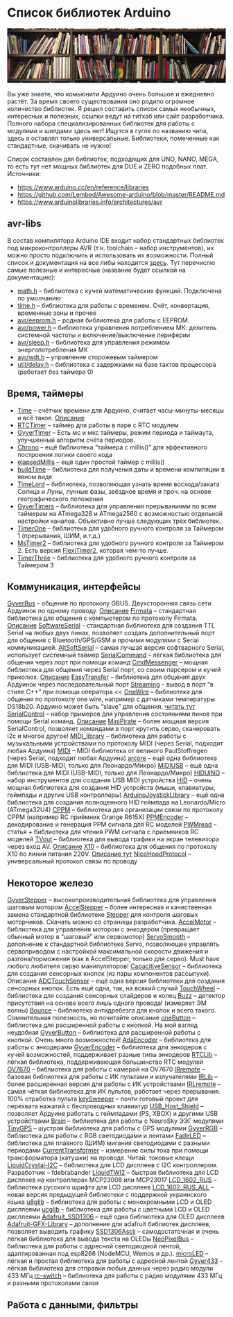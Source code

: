 # Список библиотек Arduino

![alt text](imgs/image.png)

Вы уже знаете, что комьюнити Ардуино очень большое и ежедневно растёт. За время своего существования оно родило огромное количество библиотек. Я решил составить список самых необычных, интересных и полезных, ссылки ведут на гитхаб или сайт разработчика. Полного набора специализированных библиотек для работы с модулями и шилдами здесь нет! Ищутся в гугле по названию чипа, здесь я оставлял только универсальные. Библиотеки, помеченные как стандартные, скачивать не нужно!

Список составлен для библиотек, подходящих для UNO, NANO, MEGA, то есть тут нет мощных библиотек для DUE и ZERO подобных плат. Источники:

- <https://www.arduino.cc/en/reference/libraries>
- <https://github.com/Lembed/Awesome-arduino/blob/master/README.md>
- <https://www.arduinolibraries.info/architectures/avr>

## avr-libs

В состав компилятора Arduino IDE входит набор стандартных библиотек под микроконтроллеры AVR (т.н. toolchain – набор инструментов), их можно просто подключить и использовать их возможности. Полный список и документация на все либы находится [здесь](https://nongnu.org/avr-libc/user-manual/modules.html). Тут перечислю самые полезные и интересные (название будет ссылкой на документацию):

- [math.h](https://nongnu.org/avr-libc/user-manual/group__avr__math.html) – библиотека с кучей математических функций. Подключена по умолчанию
- [time.h](https://nongnu.org/avr-libc/user-manual/group__avr__time.html) – библиотека для работы с временем. Счёт, конвертация, временные зоны и прочее
- [avr/eeprom.h](https://nongnu.org/avr-libc/user-manual/group__avr__eeprom.html) – родная библиотека для работы с EEPROM.
- [avr/power.h](https://nongnu.org/avr-libc/user-manual/group__avr__power.html) – библиотека управления потреблением МК: делитель системной частоты и включение/выключение периферии
- [avr/sleep.h](https://nongnu.org/avr-libc/user-manual/group__avr__sleep.html) – библиотека для управления режимом энергопотребления МК
- [avr/wdt.h](https://nongnu.org/avr-libc/user-manual/group__avr__watchdog.html) – управление сторожевым таймером
- [util/delay.h](https://nongnu.org/avr-libc/user-manual/group__util__delay.html) – библиотека с задержками на базе тактов процессора (работает без таймера 0)

## Время, таймеры

- [Time](https://github.com/PaulStoffregen/Time) – счётчик времени для Ардуино, считает часы-минуты-месяцы и всё такое. [Описание](http://playground.arduino.cc/Code/Time)
- [RTCTimer](https://github.com/SodaqMoja/RTCTimer) – таймер для работы в паре с RTC модулем
- [GyverTimer](https://github.com/AlexGyver/GyverLibs) – Есть мс и мкс таймеры, режим периода и таймаута, улучшенный алгоритм счёта периодов.
- [Chrono](https://github.com/SofaPirate/Chrono) – ещё библиотека “таймера с millis()” для эффективного построения логики своего кода
- [elapsedMillis](https://github.com/pfeerick/elapsedMillis) – ещё один простой таймер с millis()
- [buildTime](https://github.com/AlexGyver/GyverLibs) – библиотека для получения даты и времени компиляции в явном виде
- [TimeLord](https://github.com/probonopd/TimeLord) – библиотека, позволяющая узнать время восхода/заката Солнца и Луны, лунные фазы, звёздное время и проч. на основе географического положения
- [GyverTimers](https://github.com/AlexGyver/GyverLibs) – библиотека для управления прерываниями по всем таймерам на ATmega328 и ATmega2560 с возможностью отдельной настройки каналов. Объективно лучше следующих трёх библиотек.
- [TimerOne](https://github.com/PaulStoffregen/TimerOne) – библиотека для удобного ручного контроля за Таймером 1 (прерывания, ШИМ, и.т.д.)
- [MsTimer2](https://github.com/PaulStoffregen/MsTimer2) – библиотека для удобного ручного контроля за Таймером 2. Есть версия [FlexiTimer2](https://github.com/PaulStoffregen/FlexiTimer2), которая чем-то лучше.
- [TimerThree](https://github.com/PaulStoffregen/TimerThree) – библиотека для удобного ручного контроля за Таймером 3

## Коммуникация, интерфейсы

[GyverBus](https://github.com/AlexGyver/GyverLibs) – общение по протоколу GBUS. Двухсторонняя связь сети Ардуинок по одному проводу. [Описание](https://alexgyver.ru/gyverbus/)
[Firmata](https://www.arduino.cc/en/Reference/Firmata) – стандартная библиотека для общения с компьютером по протоколу Firmata. [Описание](https://www.arduino.cc/en/Reference/Firmata)
[SoftwareSerial](https://www.arduino.cc/en/Reference/SoftwareSerial) – стандартная библиотека для создания TTL Serial на любых двух пинах, позволяет создать дополнительный порт для общения с Bluetooth/GPS/GSM и прочими модулями с Serial коммуникацией.
[AltSoftSerial](https://github.com/PaulStoffregen/AltSoftSerial) – самая лучшая версия софтварного Serial, использует системный таймер
[SerialCommand](https://github.com/kroimon/Arduino-SerialCommand) – лёгкая библиотека для общения через порт при помощи команд
[CmdMessenger](https://github.com/thijse/Arduino-CmdMessenger) – мощная библиотека для общения через Serial порт, со своим парсером и кучей приколюх. [Описание](https://playground.arduino.cc/Code/CmdMessenger)
[EasyTransfer](https://github.com/madsci1016/Arduino-EasyTransfer) – библиотека для общения двух Ардуинок через последовательный порт
[Streaming](http://arduiniana.org/libraries/streaming/) – вывод в порт “в стиле C++” при помощи оператора <<
[OneWire](https://github.com/PaulStoffregen/OneWire) – библиотека для общения по протоколу one wire, например с датчиками температуры DS18b20. Ардуино может быть “slave” для общения, [читать тут](https://forum.pjrc.com/threads/23939-Strange-behavior-on-the-Onewireslave-library?p=33608&viewfull=1#post33608)
[SerialControl](https://github.com/UrsusExplorans/SerialControl) – набор примеров для управления состояниями пинов при помощи Serial команд. [Описание](http://playground.arduino.cc/Code/SerialControl)
[MiniPirate](https://github.com/chatelao/MiniPirate) – более мощная версия SerialControl, позволяет командами в порт крутить серво, сканировать i2c и многое другое!
[MIDI_library](https://github.com/FortySevenEffects/arduino_midi_library) – библиотека для работы с музыкальными устройствами по протоколу MIDI (через Serial, подходит любая Ардуина)
[MIDI](https://github.com/PaulStoffregen/MIDI) – MIDI библиотека от великого PaulStoffregen (через Serial, подходит любая Ардуина)
[arcore](https://github.com/rkistner/arcore) – ещё одна библиотека для MIDI (USB-MIDI, только для Леонардо/Микро)
[MIDIUSB](https://github.com/arduino-libraries/MIDIUSB) – ещё одна библиотека для MIDI (USB-MIDI, только для Леонардо/Микро)
[HIDUINO](https://github.com/ddiakopoulos/hiduino) – набор инструментов для создания USB MIDI устройства
[HID](https://github.com/NicoHood/HID) – очень мощная библиотека для создания HID устройств (мыши, клавиатуры, геймпады и другие USB контроллеры)
[ArduinoJoystickLibrary](https://github.com/MHeironimus/ArduinoJoystickLibrary) – ещё одна библиотека для создания полноценного HID геймпада на Leonardo/Micro (ATmega32U4)
[CPPM](https://github.com/jmparatte/jm_CPPM) – библиотека для организации связи по протоколу CPPM (например RC приёмник Orange R615X)
[PPMEncoder](https://github.com/schinken/PPMEncoder) – декодирование и генерация PPM сигнала для RC моделей
[PWMread](https://create.arduino.cc/projecthub/kelvineyeone/read-pwm-decode-rc-receiver-input-and-apply-fail-safe-6b90eb) – статья + библиотека для чтения PWM сигнала с приёмников RC моделей
[TVout](https://github.com/Avamander/arduino-tvout) – библиотека для вывода графики на экран телевизора через вход AV. [Описание](https://playground.arduino.cc/Main/TVout)
[X10](https://github.com/tigoe/x10) – библиотека для общения по протоколу X10 по линии питания 220V. [Описание тут](https://www.arduino.cc/en/tutorial/x10)
[NicoHoodProtocol](https://github.com/NicoHood/NicoHoodProtocol) – универсальный протокол связи по проводу

## Некоторое железо

[GyverStepper](https://alexgyver.ru/gyverstepper/) – высокопроизводительная библиотека для управления шаговым мотором
[AccelStepper](http://www.airspayce.com/mikem/arduino/AccelStepper/) – более интересная и качественная замена стандартной библиотеке [Stepper](https://www.arduino.cc/en/Reference/Stepper) для контроля шаговых моторчиков. Скачать можно со страницы разработчика.
[AccelMotor](https://alexgyver.ru/accelmotor/) – библиотека для управления мотором с энкодером (превращает обычный мотор в “шаговый” или сервомотор)
[ServoSmooth](https://github.com/AlexGyver/GyverLibs) – дополнение к стандартной библиотеке Servo, позволяющее управлять сервоприводом с настройкой максимальной скорости движения и разгона/торможения (как в AccelStepper, только для серво). Must have любого любителя серво манипуляторов!
[CapacitiveSensor](https://github.com/PaulStoffregen/CapacitiveSensor) – библиотека для создания сенсорных кнопок (из пары компонентов рассыпухи). Описание
[ADCTouchSensor](https://github.com/martin2250/ADCTouch) – ещё одна версия библиотеки для создания сенсорных кнопок. Есть ещё одна, так, на всякий случай
[TouchWheel](https://github.com/simap/TouchWheel) – библиотека для создания сенсорных слайдеров и колец
[Buzz](https://github.com/connornishijima/arduino-buzz) – детектор присутствия на основе всего лишь одного провода! (измеряет ЭМ волны)
[Bounce](https://github.com/thomasfredericks/Bounce2) – библиотека антидребезга для кнопок и всего такого. Сомнительная полезность, но почитайте описание
[oneButton](https://github.com/mathertel/OneButton) – библиотека для расширенной работы с кнопкой. На мой взгляд неудобная
[GyverButton](https://github.com/AlexGyver/GyverLibs) – библиотека для расширенной работы с кнопкой. Очень много возможностей!
[AdaEncoder](https://github.com/GreyGnome/AdaEncoder) – библиотека для работы с энкодерами
[GyverEncoder](https://github.com/AlexGyver/GyverLibs) – библиотека для энкодеров с кучей возможностей, поддерживает разные типы энкодеров
[RTCLib](https://github.com/adafruit/RTClib) – лёгкая библиотека, поддерживающая большинство RTC модулей
[OV7670](https://github.com/ComputerNerd/ov7670-no-ram-arduino-uno) – библиотека для работы с камерой на OV7670
[IRremote](https://github.com/z3t0/Arduino-IRremote) – базовая библиотека для работы с ИК пультами и излучателями
[IRLib](https://github.com/cyborg5/IRLib) – более расширенная версия для работы с ИК устройствами
[IRLremote](https://github.com/NicoHood/IRLremote) – самая чёткая библиотека для ИК пультов, работает через прерывания. 100% отработка пульта
[keySweeper](https://github.com/samyk/keysweeper) – почти готовый проект для перехвата нажатий с беспроводных клавиатур
[USB_Host_Shield](https://github.com/felis/USB_Host_Shield_2.0) – позволяет Ардуине работать с геймпадами (PS, XBOX) и другими USB устройствами
[Brain](https://github.com/kitschpatrol/Brain) – библиотека для работы с NeuroSky ЭЭГ модулями
[TinyGPS](https://github.com/mikalhart/TinyGPS) – шустрая библиотека для работы с GPS модулями
[GyverRGB](https://github.com/AlexGyver/GyverLibs) – библиотека для работы с RGB светодиодами и лентами
[FadeLED](https://github.com/septillion-git/FadeLed) – библиотека для плавного (ШИМ) мигания светодиодами с разными периодами
[CurrentTransformer](https://github.com/JChristensen/CurrentTransformer) – измерение силы тока при помощи трансформатора (катушки) на проводе. Читай: токовые клещи
[LiquidCrystal-I2C](https://github.com/fdebrabander/Arduino-LiquidCrystal-I2C-library) – библиотека для LCD дисплеев с I2C контроллером. Разработчик – fdebrabander
[LiquidTWI2](https://github.com/lincomatic/LiquidTWI2) – быстрая библиотека для LCD дисплеев на контроллерах MCP23008 или MCP23017
[LCD_1602_RUS](https://github.com/ssilver2007/LCD_1602_RUS) – библиотека русского шрифта для LCD дисплеев
[LCD_1602_RUS_ALL](https://github.com/ssilver2007/LCD_1602_RUS_ALL) – новая версия предыдущей библиотеки с поддержкой украинского языка
[u8glib](https://github.com/olikraus/u8glib) – библиотека для работы с монохромными LCD и OLED дисплеями
[ucglib](https://github.com/olikraus/ucglib) – библиотека для работы с цветными LCD и OLED дисплеями
[Adafruit_SSD1306](https://github.com/adafruit/Adafruit_SSD1306) – ещё одна библиотека для OLED дисплеев
[Adafruit-GFX-Library](https://github.com/adafruit/Adafruit-GFX-Library) – дополнение для adafruit библиотек дисплеев, позволяет выводить графику
[SSD1306Ascii](https://github.com/greiman/SSD1306Ascii) – самодостаточная и очень лёгкая библиотека для вывода текста на OLEDы
[NeoPixelBus](https://github.com/Makuna/NeoPixelBus) – библиотека для работы с адресной светодиодной лентой, адаптированная под esp8266 (NodeMCU, Wemos и др.).
[microLED](https://alexgyver.ru/microled/) – лёгкая и простая библиотека для работы с адресной лентой
[Gyver433](https://github.com/AlexGyver/GyverLibs#Gyver433) – лёгкая библиотека для отправки любых данных через радио модули 433 МГц
[rc-switch](https://github.com/sui77/rc-switch) – библиотека для работы с радио модулями 433 МГц и разными протоколами связи

## Работа с данными, фильтры
